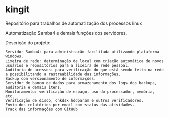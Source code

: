 # kingit
Repositório para trabalhos de automatização dos processos linux

Automatização Samba4 e demais funções dos servidores.

Descrição do projeto:

    Servidor Samba4: para administração facilitada utilizando plataforma windows.
    Lixeira de rede: determinação de local com criação automática de novos usuários e repositórios para a lixeira de rede pessoal.
    Auditoria de acessos: para verificação do que está sendo feito na rede a possibilitando a rastreabilidade das informações.
    Backup com versionamento de informações.
    Servidor de banco de dados para armazenamento dos logs dos backups, auditoria e demais itens.
    Monitoramento: verificação de espaço, uso do processador, memória, etc.
    Verificação de disco, chkdsk hddparam e outros verificadores.
    Envio dos relatórios por email com status das atividades.
    Track das informações com GitHub

